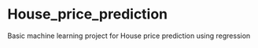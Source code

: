 # House_price_prediction
Basic machine learning project for House price prediction using regression
